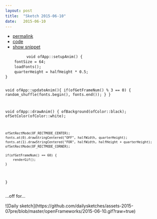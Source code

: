 ```yaml
---
layout: post
title:  "Sketch 2015-06-10"
date:   2015-06-10
---
```

<div class="code">
    <ul>
		<li><a href="{% post_url 2015-06-10-sketch %}">permalink</a></li>
		<li><a href="https://github.com/dailysketches/sketches-2015-07pre/tree/master/2015-06-10">code</a></li>
		<li><a href="#" class="snippet-button">show snippet</a></li>
	</ul>
    <pre class="snippet">
        <code class="cpp">void ofApp::setupAnim() {
    fontSize = 64;
    loadFonts();
    quarterHeight = halfHeight * 0.5;
}

void ofApp::updateAnim(){
    if(ofGetFrameNum() % 3 == 0) {
        random_shuffle(fonts.begin(), fonts.end());
    }
}

void ofApp::drawAnim() {
    ofBackground(ofColor::black);
    ofSetColor(ofColor::white);

    ofSetRectMode(OF_RECTMODE_CENTER);
    fonts.at(0).drawStringCentered("OFF", halfWidth, quarterHeight);
    fonts.at(1).drawStringCentered("FOR", halfWidth, halfHeight + quarterHeight);
    ofSetRectMode(OF_RECTMODE_CORNER);

    if(ofGetFrameNum() == 60) {
        renderGif();
    }
}</code>
    </pre>
</div>
<p class="description">...off for...</p>
![Daily sketch](https://github.com/dailysketches/assets-2015-07pre/blob/master/openFrameworks/2015-06-10.gif?raw=true)
